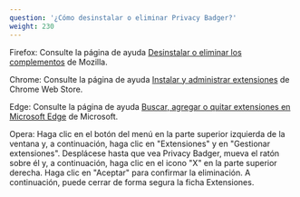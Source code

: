 ```yaml
---
question: '¿Cómo desinstalar o eliminar Privacy Badger?'
weight: 230
---
```


Firefox: Consulte la página de ayuda [Desinstalar o eliminar los complementos](https://support.mozilla.org/es/kb/desinstalar-o-eliminar-los-complementos#w_eliminar-extensiones-y-temas) de Mozilla.

Chrome: Consulte la página de ayuda [Instalar y administrar extensiones](https://support.google.com/chrome_webstore/answer/2664769?hl=es) de Chrome Web Store.

Edge: Consulte la página de ayuda [Buscar, agregar o quitar extensiones en Microsoft Edge](https://support.microsoft.com/es-es/microsoft-edge/buscar-agregar-o-quitar-extensiones-en-microsoft-edge-f3522273-d067-7435-6a9d-fdb99213e9a8) de Microsoft.

Opera: Haga clic en el botón del menú en la parte superior izquierda de la ventana y, a continuación, haga clic en "Extensiones" y en "Gestionar extensiones". Desplácese hasta que vea Privacy Badger, mueva el ratón sobre él y, a continuación, haga clic en el icono "X" en la parte superior derecha. Haga clic en "Aceptar" para confirmar la eliminación. A continuación, puede cerrar de forma segura la ficha Extensiones.
